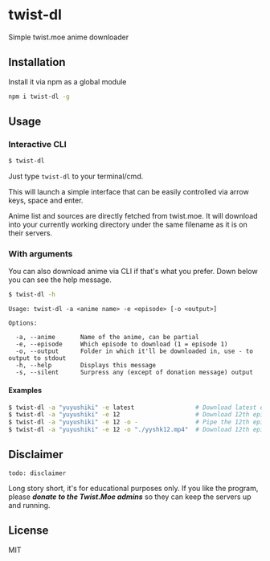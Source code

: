 # twist-dl
Simple twist.moe anime downloader

## Installation

Install it via npm as a global module
```bash
npm i twist-dl -g
```

## Usage

### Interactive CLI
```bash
$ twist-dl
```
Just type `twist-dl` to your terminal/cmd.

This will launch a simple interface that can be easily controlled via arrow keys, space and enter.

Anime list and sources are directly fetched from twist.moe. It will download into your currently working directory under the same filename as it is on their servers.

### With arguments

You can also download anime via CLI if that's what you prefer. Down below you can see the help message.
```bash
$ twist-dl -h
```
```
Usage: twist-dl -a <anime name> -e <episode> [-o <output>]

Options:

  -a, --anime       Name of the anime, can be partial
  -e, --episode     Which episode to download (1 = episode 1)
  -o, --output      Folder in which it'll be downloaded in, use - to output to stdout
  -h, --help        Displays this message
  -s, --silent      Surpress any (except of donation message) output
```
#### Examples
```bash
$ twist-dl -a "yuyushiki" -e latest                 # Download latest episode of Yuyushiki
$ twist-dl -a "yuyushiki" -e 12                     # Download 12th episode
$ twist-dl -a "yuyushiki" -e 12 -o -                # Pipe the 12th episode into stdout (transcoding purposes etc.)
$ twist-dl -a "yuyushiki" -e 12 -o "./yyshk12.mp4"  # Download 12th episode as yyshk12.mp4
```

## Disclaimer

`todo: disclaimer`

Long story short, it's for educational purposes only. If you like the program, please ***donate to the Twist.Moe admins*** so they can keep the servers up and running.

## License

MIT
